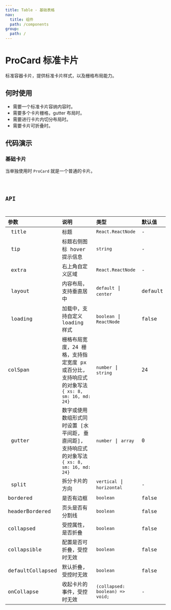 ```yaml
---
title: Table - 基础表格
nav:
  title: 组件
  path: /components
group:
  path: /
---
```


# ProCard 标准卡片

标准容器卡片，提供标准卡片样式，以及栅格布局能力。

## 何时使用

- 需要一个标准卡片容纳内容时。
- 需要多个卡片栅格，gutter 布局时。
- 需要进行卡片内切分布局时。
- 需要卡片可折叠时。

## 代码演示

### 基础卡片

当单独使用时 `ProCard` 就是一个普通的卡片。

<code src="../../demos/basic.tsx" background="#f0f2f5" />


## API

| 参数 | 说明 | 类型 | 默认值 |
| :-- | :-- | :-- | :-- |
|  title | 标题 | `React.ReactNode` | - |
|  tip | 标题右侧图标 hover 提示信息 | `string` | - |
|  extra | 右上角自定义区域 | `React.ReactNode` | - |
|  layout | 内容布局，支持垂直居中 | `default` \| `center`  | default |
|  loading | 加载中，支持自定义 loading 样式 | `boolean` \| `ReactNode` | false |
| colSpan | 栅格布局宽度，24 栅格，支持指定宽度 px 或百分比, 支持响应式的对象写法 `{ xs: 8, sm: 16, md: 24}` | `number` \| `string` | 24 |
|  gutter | 数字或使用数组形式同时设置 [水平间距, 垂直间距], 支持响应式的对象写法 `{ xs: 8, sm: 16, md: 24}` | `number` \| `array` | 0 |
|  split | 拆分卡片的方向 | `vertical` \| `horizontal`  | - |
| bordered | 是否有边框 | `boolean` | false |
| headerBordered | 页头是否有分割线 | `boolean` | false |
| collapsed | 受控属性，是否折叠 | `boolean` | false |
| collapsible | 配置是否可折叠，受控时无效 | `boolean` | false |
| defaultCollapsed | 默认折叠, 受控时无效 | `boolean` | false |
| onCollapse | 收起卡片的事件，受控时无效 | `(collapsed: boolean) => void;` | - |
